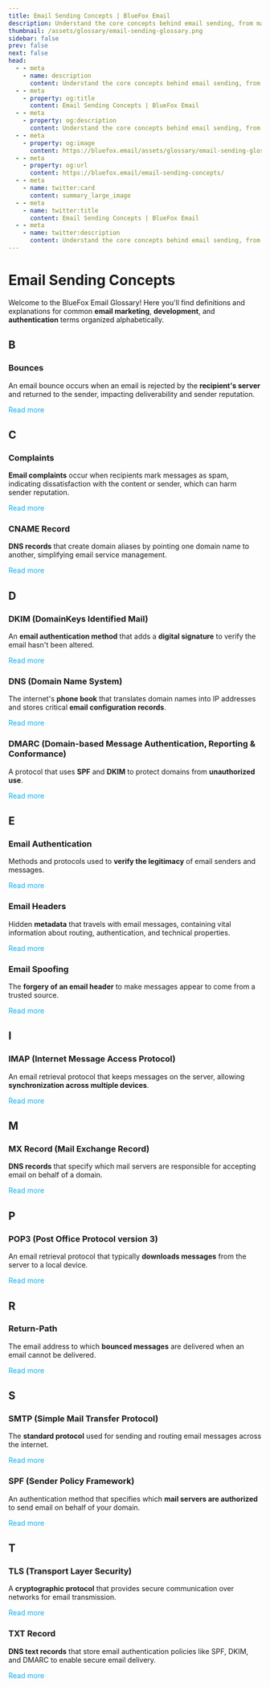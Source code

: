 ```yaml
---
title: Email Sending Concepts | BlueFox Email
description: Understand the core concepts behind email sending, from marketing techniques to technical protocols.
thumbnail: /assets/glossary/email-sending-glossary.png
sidebar: false
prev: false
next: false
head:
  - - meta
    - name: description
      content: Understand the core concepts behind email sending, from marketing techniques to technical protocols.
  - - meta
    - property: og:title
      content: Email Sending Concepts | BlueFox Email
  - - meta
    - property: og:description
      content: Understand the core concepts behind email sending, from marketing techniques to technical protocols.
  - - meta
    - property: og:image
      content: https://bluefox.email/assets/glossary/email-sending-glossary.png
  - - meta
    - property: og:url
      content: https://bluefox.email/email-sending-concepts/
  - - meta
    - name: twitter:card
      content: summary_large_image
  - - meta
    - name: twitter:title
      content: Email Sending Concepts | BlueFox Email
  - - meta
    - name: twitter:description
      content: Understand the core concepts behind email sending, from marketing techniques to technical protocols.
---
```


# Email Sending Concepts

Welcome to the BlueFox Email Glossary! Here you'll find definitions and explanations for common **email marketing**, **development**, and **authentication** terms organized alphabetically.

## B

### Bounces

An email bounce occurs when an email is rejected by the **recipient's server** and returned to the sender, impacting deliverability and sender reputation.

[Read more](/email-sending-concepts/bounce)

## C

### Complaints

**Email complaints** occur when recipients mark messages as spam, indicating dissatisfaction with the content or sender, which can harm sender reputation.

[Read more](/email-sending-concepts/email-complaints)

### CNAME Record

**DNS records** that create domain aliases by pointing one domain name to another, simplifying email service management.

[Read more](/email-sending-concepts/cname-record)

## D

### DKIM (DomainKeys Identified Mail)

An **email authentication method** that adds a **digital signature** to verify the email hasn't been altered.

[Read more](/email-sending-concepts/dkim)

### DNS (Domain Name System)

The internet's **phone book** that translates domain names into IP addresses and stores critical **email configuration records**.

[Read more](/email-sending-concepts/dns)

### DMARC (Domain-based Message Authentication, Reporting & Conformance)

A protocol that uses **SPF** and **DKIM** to protect domains from **unauthorized use**.

[Read more](/email-sending-concepts/dmarc)

## E

### Email Authentication

Methods and protocols used to **verify the legitimacy** of email senders and messages.

[Read more](/email-sending-concepts/email-authentication)

### Email Headers

Hidden **metadata** that travels with email messages, containing vital information about routing, authentication, and technical properties.

[Read more](/email-sending-concepts/email-headers)

### Email Spoofing

The **forgery of an email header** to make messages appear to come from a trusted source.

[Read more](/email-sending-concepts/email-spoofing)

## I

### IMAP (Internet Message Access Protocol)

An email retrieval protocol that keeps messages on the server, allowing **synchronization across multiple devices**.

[Read more](/email-sending-concepts/imap)

## M

### MX Record (Mail Exchange Record)

**DNS records** that specify which mail servers are responsible for accepting email on behalf of a domain.

[Read more](/email-sending-concepts/mx-record)

## P

### POP3 (Post Office Protocol version 3)

An email retrieval protocol that typically **downloads messages** from the server to a local device.

[Read more](/email-sending-concepts/pop3)

## R

### Return-Path

The email address to which **bounced messages** are delivered when an email cannot be delivered.

[Read more](/email-sending-concepts/return-path)

## S

### SMTP (Simple Mail Transfer Protocol)

The **standard protocol** used for sending and routing email messages across the internet.

[Read more](/email-sending-concepts/smtp)

### SPF (Sender Policy Framework)

An authentication method that specifies which **mail servers are authorized** to send email on behalf of your domain.

[Read more](/email-sending-concepts/spf)

## T

### TLS (Transport Layer Security)

A **cryptographic protocol** that provides secure communication over networks for email transmission.

[Read more](/email-sending-concepts/tls)

### TXT Record

**DNS text records** that store email authentication policies like SPF, DKIM, and DMARC to enable secure email delivery.

[Read more](/email-sending-concepts/txt-record)

<style>
a[href^="/email-sending-concepts/"] {
  color: #13B0EE;
  text-decoration: none;
}

a[href^="/email-sending-concepts/"]:hover {
  text-decoration: underline;
  opacity: 0.9;
}
</style>
